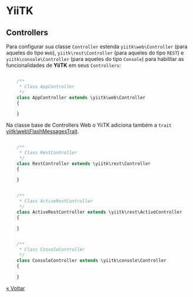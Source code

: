 # YiiTK

## Controllers

Para configurar sua classe `Controller` estenda `yiitk\web\Controller` (para aqueles do tipo `Web`), `yiitk\rest\Controller` 
(para aqueles do tipo `REST`) e `yiitk\console\Controller` (para aqueles do tipo `Console`) para habilitar as 
funcionalidades de **YiiTK** em seus `Controllers`:

```php

    /**
     * Class AppController
     */
    class AppController extends \yiitk\web\Controller
    {
        
    }

```

Na classe base de Controllers Web o YiiTK adiciona também a `trait` [yiitk\web\FlashMessagesTrait](widgets.md#alert).

```php

    /**
     * Class RestController
     */
    class RestController extends \yiitk\rest\Controller
    {
        
    }

```

```php

    /**
     * Class ActiveRestController
     */
    class ActiveRestController extends \yiitk\rest\ActiveController
    {
        
    }

```

```php

    /**
     * Class ConsoleController
     */
    class ConsoleController extends \yiitk\console\Controller
    {
        
    }

```

[&#171; Voltar](../README.md)
